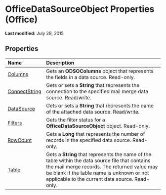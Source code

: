
# OfficeDataSourceObject Properties (Office)

 **Last modified:** July 28, 2015


## Properties



|**Name**|**Description**|
|:-----|:-----|
| [Columns](02a3eb37-df7a-923a-6a98-dbb980b413f7.md)|Gets an  **ODSOColumns** object that represents the fields in a data source. Read-only.|
| [ConnectString](56c599a5-f493-ea5a-3d2b-a3dae973d71c.md)|Gets or sets a  **String** that represents the connection to the specified mail merge data source. Read/write.|
| [DataSource](280e4d63-14d1-8b3c-b735-0190dba12ba1.md)|Gets or sets a  **String** that represents the name of the attached data source. Read/write.|
| [Filters](1c2f15a8-d8ba-b331-b68d-4a220619182e.md)|Gets the filter status for a  **OfficeDataSourceObject** object. Read-only.|
| [RowCount](5360a399-e2f8-b331-f62c-c110884b3c92.md)|Gets a  **Long** that represents the number of records in the specified data source. Read-only.|
| [Table](5c65237a-49fc-3de1-3de7-267ad7db44a1.md)|Gets a  **String** that represents the name of the table within the data source file that contains the mail merge records. The returned value may be blank if the table name is unknown or not applicable to the current data source. Read-only.|
